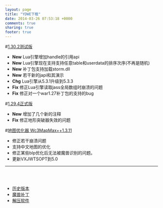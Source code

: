 ```yaml
---
layout: page
title: "YDWE下载"
date: 2014-03-26 07:53:18 +0000
comments: true
sharing: true
footer: true
---
```


#[1.30.2测试版](http://pan.baidu.com/s/1o7X6AUI)

* **New** Lua引擎增加handle的引用api
* **New** Lua引擎现在支持支持任意table和userdata的排序次序(不再是随机)
* **New** 补丁包支持加载storm.dll 
* **New** 若干新的japi和其演示
* **Chg** Lua引擎从5.3.1升级到5.3.3
* **Fix** 修正Lua引擎读取jass全局数组时崩溃的问题
* **Fix** 修正对一个war1.27补丁包的支持的bug

#[1.29.4正式版](http://pan.baidu.com/s/1gdULikN)

* **New** 增加了几个新的注释
* **Fix** 修正地形突破器失效的问题

#[地图优化器 Wc3MapMax++1.3.11](http://pan.baidu.com/s/1slstEfr)

* 修正若干崩溃问题
* 支持中文地图的优化
* 修正某些blp优化后无法被魔兽识别的问题。
* 更新VXJWTSOPT到5.0

---

<br><br>

* [历史版本](http://pan.baidu.com/share/link?shareid=401650&uk=3389291567)
* [魔兽补丁](http://pan.baidu.com/share/link?shareid=401621&uk=3389291567)
* [解压软件](http://sparanoid.com/lab/7z/)
